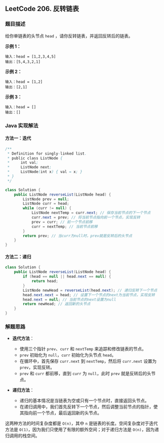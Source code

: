 ## LeetCode 206. 反转链表

### 题目描述

给你单链表的头节点 `head` ，请你反转链表，并返回反转后的链表。

**示例 1：**
```
输入：head = [1,2,3,4,5]
输出：[5,4,3,2,1]
```

**示例 2：**
```
输入：head = [1,2]
输出：[2,1]
```

**示例 3：**
```
输入：head = []
输出：[]
```

### Java 实现解法

#### 方法一：迭代

```java
/**
 * Definition for singly-linked list.
 * public class ListNode {
 *     int val;
 *     ListNode next;
 *     ListNode(int x) { val = x; }
 * }
 */

class Solution {
    public ListNode reverseList(ListNode head) {
        ListNode prev = null;
        ListNode curr = head;
        while (curr != null) {
            ListNode nextTemp = curr.next; // 保存当前节点的下一个节点
            curr.next = prev; // 将当前节点指向前一个节点，实现反转
            prev = curr; // 前一个节点前移
            curr = nextTemp; // 当前节点前移
        }
        return prev; // 当curr为null时，prev就是反转后的头节点
    }
}
```

#### 方法二：递归

```java
class Solution {
    public ListNode reverseList(ListNode head) {
        if (head == null || head.next == null) {
            return head;
        }
        ListNode newHead = reverseList(head.next); // 递归反转下一个节点
        head.next.next = head; // 设置下一个节点的next为当前节点，实现反转
        head.next = null; // 当前节点的next设置为null
        return newHead; // 返回新的头节点
    }
}
```

### 解题思路

- **迭代方法**：
  - 使用三个指针 `prev`、`curr` 和 `nextTemp` 来追踪和修改链表的节点。
  - `prev` 初始化为 `null`，`curr` 初始化为头节点 `head`。
  - 在循环中，首先保存 `curr.next` 到 `nextTemp`，然后将 `curr.next` 设置为 `prev`，实现反转。
  - `prev` 和 `curr` 都前移，直到 `curr` 为 `null`，此时 `prev` 就是反转后的头节点。

- **递归方法**：
  - 递归的基本情况是当链表为空或只有一个节点时，直接返回头节点。
  - 在递归调用中，我们首先反转下一个节点，然后调整当前节点的指针，使其指向前一个节点，最后返回新的头节点。

这两种方法的时间复杂度都是 `O(n)`，其中 `n` 是链表的长度。空间复杂度对于迭代方法是 `O(1)`，因为我们只使用了有限的额外空间；对于递归方法是 `O(n)`，因为递归调用的栈空间。
